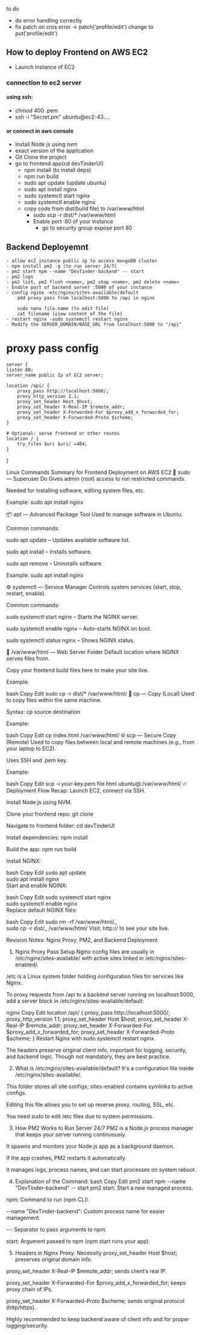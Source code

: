 to do

- do error handling correctly
- fix patch on cros error -> patch('profile/edit') change to put('profile/edit')

## How to deploy Frontend on AWS EC2

- Launch Instance of EC2

### connection to ec2 server

#### using ssh:

- chmod 400 <secret>.pem
- ssh -i "Secret.pm" ubuntu@ec2-43....

#### or connect in aws console

- Install Node js using nvm
- exact version of the application
- Git Clone the project
- go to frontend app(cd devTinderUI)
  - npm install (to install deps)
  - npm run build
  - sudo apt update (update ubuntu)
  - sudo apt install nginx
  - sudo systemctl start nginx
  - sudo systemctl enable nginx
  - copy code from dist(build file) to /var/www/html
    - sudo scp -r dist/\* /var/www/html
    - Enable port :80 of your instance
      - go to security group expose port 80

## Backend Deployemnt

    - allow ec2 instance public ip to access mongoDB cluster
    - npm install pm2 -g (to run server 24/7)
    - pm2 start npm --name "DevTinder-backend" -- start
    - pm2 logs
    - pm2 list, pm2 flush <name>, pm2 stop <name>, pm2 delete <name>
    - Enable port of backend server :5000 of your instance
    - config nginx -etc/nginx/sites-available/default
        add proxy pass from localhost:5000 to /api in nginx

        sudo nano file.name (to edit file)
        cat filename (view content of the file)
    - restart nginx -sudo systemctl restart nginx
    - Modify the SERVER_DOMAIN/BASE_URL from localhost:5000 to "/api"

# proxy pass config

    server {
    listen 80;
    server_name public Ip of EC2 server;

    location /api/ {
        proxy_pass http://localhost:5000/;
        proxy_http_version 1.1;
        proxy_set_header Host $host;
        proxy_set_header X-Real-IP $remote_addr;
        proxy_set_header X-Forwarded-For $proxy_add_x_forwarded_for;
        proxy_set_header X-Forwarded-Proto $scheme;
    }

    # Optional: serve frontend or other routes
    location / {
        try_files $uri $uri/ =404;
    }

}

Linux Commands Summary for Frontend Deployment on AWS EC2
🔐 sudo — Superuser Do
Gives admin (root) access to run restricted commands.

Needed for installing software, editing system files, etc.

Example: sudo apt install nginx

📦 apt — Advanced Package Tool
Used to manage software in Ubuntu.

Common commands:

sudo apt update – Updates available software list.

sudo apt install <package> – Installs software.

sudo apt remove <package> – Uninstalls software.

Example: sudo apt install nginx

⚙️ systemctl — Service Manager
Controls system services (start, stop, restart, enable).

Common commands:

sudo systemctl start nginx – Starts the NGINX server.

sudo systemctl enable nginx – Auto-starts NGINX on boot.

sudo systemctl status nginx – Shows NGINX status.

📁 /var/www/html — Web Server Folder
Default location where NGINX serves files from.

Copy your frontend build files here to make your site live.

Example:

bash
Copy
Edit
sudo cp -r dist/\* /var/www/html/
🧱 cp — Copy (Local)
Used to copy files within the same machine.

Syntax: cp source destination

Example:

bash
Copy
Edit
cp index.html /var/www/html/
🌐 scp — Secure Copy (Remote)
Used to copy files between local and remote machines (e.g., from your laptop to EC2).

Uses SSH and .pem key.

Example:

bash
Copy
Edit
scp -i your-key.pem file.html ubuntu@<your-ec2-ip>:/var/www/html/
🔥 Deployment Flow Recap:
Launch EC2, connect via SSH.

Install Node.js using NVM.

Clone your frontend repo: git clone <repo-url>

Navigate to frontend folder: cd devTinderUI

Install dependencies: npm install

Build the app: npm run build

Install NGINX:

bash
Copy
Edit
sudo apt update  
sudo apt install nginx  
Start and enable NGINX:

bash
Copy
Edit
sudo systemctl start nginx  
sudo systemctl enable nginx  
Replace default NGINX files:

bash
Copy
Edit
sudo rm -rf /var/www/html/_  
sudo cp -r dist/_ /var/www/html/
Visit: http://<your-ec2-ip> to see your site live.


Revision Notes: Nginx Proxy, PM2, and Backend Deployment
1. Nginx Proxy Pass Setup
Nginx config files are usually in /etc/nginx/sites-available/ with active sites linked in /etc/nginx/sites-enabled/.

/etc is a Linux system folder holding configuration files for services like Nginx.

To proxy requests from /api to a backend server running on localhost:5000, add a server block in /etc/nginx/sites-available/default:

nginx
Copy
Edit
location /api/ {
    proxy_pass http://localhost:5000/;
    proxy_http_version 1.1;
    proxy_set_header Host $host;
    proxy_set_header X-Real-IP $remote_addr;
    proxy_set_header X-Forwarded-For $proxy_add_x_forwarded_for;
    proxy_set_header X-Forwarded-Proto $scheme;
}
Restart Nginx with sudo systemctl restart nginx.

The headers preserve original client info, important for logging, security, and backend logic. Though not mandatory, they are best practice.

2. What is /etc/nginx/sites-available/default?
It's a configuration file inside /etc/nginx/sites-available/.

This folder stores all site configs; sites-enabled contains symlinks to active configs.

Editing this file allows you to set up reverse proxy, routing, SSL, etc.

You need sudo to edit /etc files due to system permissions.

3. How PM2 Works to Run Server 24/7
PM2 is a Node.js process manager that keeps your server running continuously.

It spawns and monitors your Node.js app as a background daemon.

If the app crashes, PM2 restarts it automatically.

It manages logs, process names, and can start processes on system reboot.

4. Explanation of the Command:
bash
Copy
Edit
pm2 start npm --name "DevTinder-backend" -- start
pm2 start: Start a new managed process.

npm: Command to run (npm CLI).

--name "DevTinder-backend": Custom process name for easier management.

--: Separator to pass arguments to npm.

start: Argument passed to npm (npm start runs your app).

5. Headers in Nginx Proxy: Necessity
proxy_set_header Host $host; preserves original domain info.

proxy_set_header X-Real-IP $remote_addr; sends client’s real IP.

proxy_set_header X-Forwarded-For $proxy_add_x_forwarded_for; keeps proxy chain of IPs.

proxy_set_header X-Forwarded-Proto $scheme; sends original protocol (http/https).

Highly recommended to keep backend aware of client info and for proper logging/security.